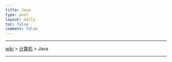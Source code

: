 ```yaml
---
title: Java
type: post
layout: daily
toc: false
comment: false
---
```

---
[wiki](/gknows/wiki) > [计算机](/gknows/计算机) > Java

---
